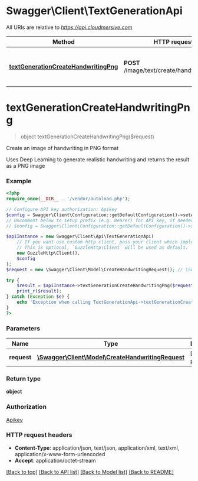 # Swagger\Client\TextGenerationApi

All URIs are relative to *https://api.cloudmersive.com*

Method | HTTP request | Description
------------- | ------------- | -------------
[**textGenerationCreateHandwritingPng**](TextGenerationApi.md#textGenerationCreateHandwritingPng) | **POST** /image/text/create/handwriting/png | Create an image of handwriting in PNG format


# **textGenerationCreateHandwritingPng**
> object textGenerationCreateHandwritingPng($request)

Create an image of handwriting in PNG format

Uses Deep Learning to generate realistic handwriting and returns the result as a PNG image

### Example
```php
<?php
require_once(__DIR__ . '/vendor/autoload.php');

// Configure API key authorization: Apikey
$config = Swagger\Client\Configuration::getDefaultConfiguration()->setApiKey('Apikey', 'YOUR_API_KEY');
// Uncomment below to setup prefix (e.g. Bearer) for API key, if needed
// $config = Swagger\Client\Configuration::getDefaultConfiguration()->setApiKeyPrefix('Apikey', 'Bearer');

$apiInstance = new Swagger\Client\Api\TextGenerationApi(
    // If you want use custom http client, pass your client which implements `GuzzleHttp\ClientInterface`.
    // This is optional, `GuzzleHttp\Client` will be used as default.
    new GuzzleHttp\Client(),
    $config
);
$request = new \Swagger\Client\Model\CreateHandwritingRequest(); // \Swagger\Client\Model\CreateHandwritingRequest | Draw text parameters

try {
    $result = $apiInstance->textGenerationCreateHandwritingPng($request);
    print_r($result);
} catch (Exception $e) {
    echo 'Exception when calling TextGenerationApi->textGenerationCreateHandwritingPng: ', $e->getMessage(), PHP_EOL;
}
?>
```

### Parameters

Name | Type | Description  | Notes
------------- | ------------- | ------------- | -------------
 **request** | [**\Swagger\Client\Model\CreateHandwritingRequest**](../Model/CreateHandwritingRequest.md)| Draw text parameters |

### Return type

**object**

### Authorization

[Apikey](../../README.md#Apikey)

### HTTP request headers

 - **Content-Type**: application/json, text/json, application/xml, text/xml, application/x-www-form-urlencoded
 - **Accept**: application/octet-stream

[[Back to top]](#) [[Back to API list]](../../README.md#documentation-for-api-endpoints) [[Back to Model list]](../../README.md#documentation-for-models) [[Back to README]](../../README.md)

